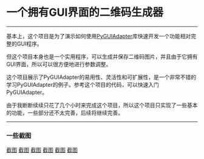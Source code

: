 # 一个拥有GUI界面的二维码生成器

---

基本上，这个项目是为了演示如何使用[PyGUIAdapter](https://github.com/zimolab/PyGUIAdapter)库快速开发一个功能相对完整的GUI程序。

但这个项目本身也是一个实用程序，可以生成并保存二维码图片，并且由于它拥有GUI界面，所以可以很方便地进行参数调整。

这个项目展示了PyGUIAdapter的易用性、灵活性和可扩展性，是一个非常不错的学习PyGUIAdapter的例子。参考这个项目的代码，可以快速入门PyGUIAdapter。

由于我断断续续只花了几个小时来完成这个项目，所以这个项目只实现了一些基本的功能，一些部分还不太完善，后续将继续完善。

---
### 一些截图
[截图](./screenshoots/img.png)
[截图](./screenshoots/img_1.png)
[截图](./screenshoots/img_2.png)
[截图](./screenshoots/img_3.png)
[截图](./screenshoots/img_4.png)
[截图](./screenshoots/img_5.png)